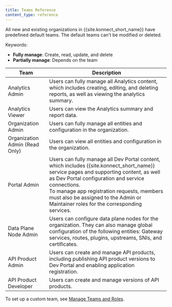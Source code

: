 ```yaml
---
title: Teams Reference
content_type: reference
---
```


All new and existing organizations in {{site.konnect_short_name}} have predefined default teams.
The default teams can't be modified or deleted.

Keywords:
* **Fully manage**: Create, read, update, and delete
* **Partially manage**: Depends on the team

| Team                           | Description  |
|--------------------------------|--------------|
| Analytics Admin                | Users can fully manage all Analytics content, which includes creating, editing, and deleting reports, as well as viewing the analytics summary. |
| Analytics Viewer               | Users can view the Analytics summary and report data.|
| Organization Admin             | Users can fully manage all entities and configuration in the organization. |
| Organization Admin (Read Only) | Users can view all entities and configuration in the organization. |
| Portal Admin                   | Users can fully manage all Dev Portal content, which includes {{site.konnect_short_name}} service pages and supporting content, as well as Dev Portal configuration and service connections. <br> To manage app registration requests, members must also be assigned to the Admin or Maintainer roles for the corresponding services.|
| Data Plane Node Admin                  | Users can configure data plane nodes for the organization. They can also manage global configuration of the following entities: Gateway services, routes, plugins, upstreams, SNIs, and certificates.
| API Product Admin                  | Users can create and manage API products, including publishing API product versions to Dev Portal and enabling application registration.|  
| API Product Developer              | Users can create and manage versions of API products. |

To set up a custom team, see [Manage Teams and Roles](/konnect/org-management/teams-and-roles/).
